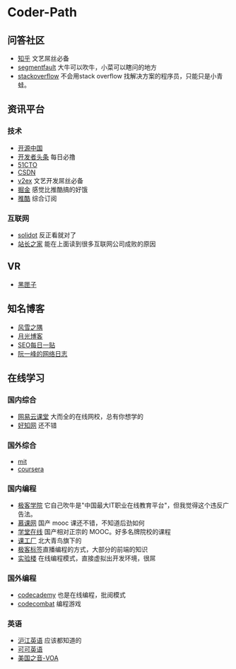 # Coder-Path

## 问答社区
* [知乎](https://www.zhihu.com/) 文艺屌丝必备
* [segmentfault](https://segmentfault.com/) 大牛可以吹牛，小菜可以瞎问的地方
* [stackoverflow](http://stackoverflow.com/) 不会用stack overflow 找解决方案的程序员，只能只是小青蛙。

## 资讯平台

### 技术
* [开源中国](http://www.oschina.net/)
* [开发者头条](http://toutiao.io/) 每日必撸
* [51CTO](http://www.51cto.com/)
* [CSDN](http://www.csdn.net/)
* [v2ex](https://www.v2ex.com) 文艺开发屌丝必备
* [掘金](http://gold.xitu.io/welcome) 感觉比推酷搞的好饿
* [推酷](http://www.tuicool.com/) 综合订阅

### 互联网
* [solidot](http://www.solidot.org/) 反正看就对了
* [站长之家](http://www.chinaz.com/) 能在上面读到很多互联网公司成败的原因

## VR
* [黑匣子](http://www.heix.cn/)

## 知名博客
* [风雪之隅](http://www.laruence.com/)
* [月光博客](http://www.williamlong.info/)
* [SEO每日一贴](http://www.seozac.com/)
* [阮一峰的网络日志](http://www.ruanyifeng.com/)

## 在线学习

### 国内综合
* [网易云课堂](http://study.163.com/#/index) 大而全的在线网校，总有你想学的
* [好知网](http://www.howzhi.com/) 还不错

### 国外综合
* [mit](http://ocw.mit.edu/)
* [coursera](https://www.coursera.org)

### 国内编程
* [极客学院](http://www.jikexueyuan.com/) 它自己吹牛是"中国最大IT职业在线教育平台"，但我觉得这个违反广告法。 
* [慕课网](http://www.imooc.com/) 国产 mooc 课还不错，不知道后劲如何
* [学堂在线](http://www.xuetangx.com/) 国产相对正宗的 MOOC。好多名牌院校的课程
* [课工厂](http://www.kgc.cn/) 北大青鸟旗下的
* [极客标签](http://www.gbtags.com/)直播编程的方式，大部分的前端的知识
* [实验楼](https://www.shiyanlou.com) 在线编程模式，直接虚拟出开发环境，很屌

### 国外编程
* [codecademy](https://www.codecademy.com/) 也是在线编程，批阅模式
* [codecombat](http://cn.codecombat.com/) 编程游戏

### 英语
* [沪江英语](http://www.hjenglish.com/) 应该都知道的
* [可可英语](http://www.kekenet.com/)
* [美国之音-VOA](http://www.51voa.com/)
